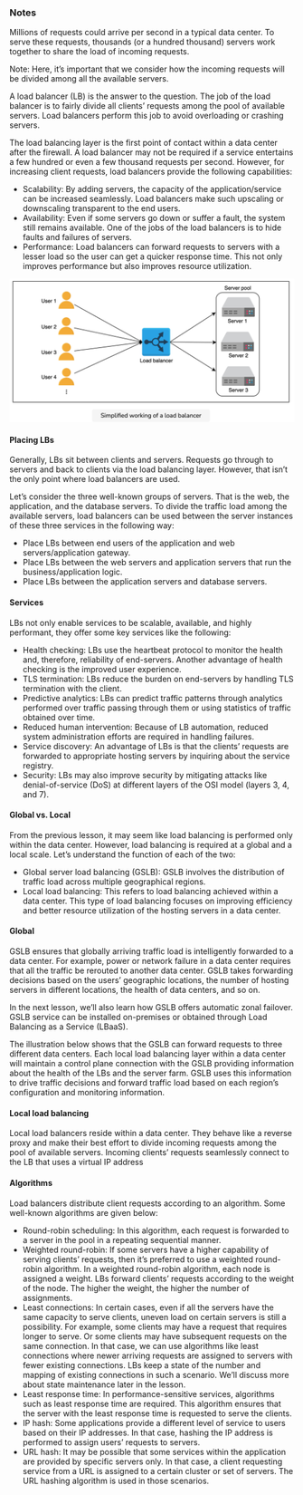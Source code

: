 ### Notes
Millions of requests could arrive per second in a typical data center. To serve these requests, thousands (or a hundred thousand) servers work together to share the load of incoming requests.

Note: Here, it’s important that we consider how the incoming requests will be divided among all the available servers.

A load balancer (LB) is the answer to the question. The job of the load balancer is to fairly divide all clients’ requests among the pool of available servers. Load balancers perform this job to avoid overloading or crashing servers.

The load balancing layer is the first point of contact within a data center after the firewall. A load balancer may not be required if a service entertains a few hundred or even a few thousand requests per second. However, for increasing client requests, load balancers provide the following capabilities:

* Scalability: By adding servers, the capacity of the application/service can be increased seamlessly. Load balancers make such upscaling or downscaling transparent to the end users.
* Availability: Even if some servers go down or suffer a fault, the system still remains available. One of the jobs of the load balancers is to hide faults and failures of servers.
* Performance: Load balancers can forward requests to servers with a lesser load so the user can get a quicker response time. This not only improves performance but also improves resource utilization.

<img src="load_balancer_simple.png" alt="drawing" width="700"/>

#### Placing LBs
Generally, LBs sit between clients and servers. Requests go through to servers and back to clients via the load balancing layer. However, that isn’t the only point where load balancers are used.

Let’s consider the three well-known groups of servers. That is the web, the application, and the database servers. To divide the traffic load among the available servers, load balancers can be used between the server instances of these three services in the following way:

* Place LBs between end users of the application and web servers/application gateway.
* Place LBs between the web servers and application servers that run the business/application logic.
* Place LBs between the application servers and database servers.

#### Services
LBs not only enable services to be scalable, available, and highly performant, they offer some key services like the following:

* Health checking: LBs use the heartbeat protocol to monitor the health and, therefore, reliability of end-servers. Another advantage of health checking is the improved user experience.
* TLS termination: LBs reduce the burden on end-servers by handling TLS termination with the client.
* Predictive analytics: LBs can predict traffic patterns through analytics performed over traffic passing through them or using statistics of traffic obtained over time.
* Reduced human intervention: Because of LB automation, reduced system administration efforts are required in handling failures.
* Service discovery: An advantage of LBs is that the clients’ requests are forwarded to appropriate hosting servers by inquiring about the service registry.
* Security: LBs may also improve security by mitigating attacks like denial-of-service (DoS) at different layers of the OSI model (layers 3, 4, and 7).


#### Global vs. Local
From the previous lesson, it may seem like load balancing is performed only within the data center. However, load balancing is required at a global and a local scale. Let’s understand the function of each of the two:

* Global server load balancing (GSLB): GSLB involves the distribution of traffic load across multiple geographical regions.
* Local load balancing: This refers to load balancing achieved within a data center. This type of load balancing focuses on improving efficiency and better resource utilization of the hosting servers in a data center.

#### Global
GSLB ensures that globally arriving traffic load is intelligently forwarded to a data center. For example, power or network failure in a data center requires that all the traffic be rerouted to another data center. GSLB takes forwarding decisions based on the users’ geographic locations, the number of hosting servers in different locations, the health of data centers, and so on.

In the next lesson, we’ll also learn how GSLB offers automatic zonal failover. GSLB service can be installed on-premises or obtained through Load Balancing as a Service (LBaaS).

The illustration below shows that the GSLB can forward requests to three different data centers. Each local load balancing layer within a data center will maintain a control plane connection with the GSLB providing information about the health of the LBs and the server farm. GSLB uses this information to drive traffic decisions and forward traffic load based on each region’s configuration and monitoring information.

#### Local load balancing
Local load balancers reside within a data center. They behave like a reverse proxy and make their best effort to divide incoming requests among the pool of available servers. Incoming clients’ requests seamlessly connect to the LB that uses a virtual IP address

#### Algorithms
Load balancers distribute client requests according to an algorithm. Some well-known algorithms are given below:

* Round-robin scheduling: In this algorithm, each request is forwarded to a server in the pool in a repeating sequential manner.
* Weighted round-robin: If some servers have a higher capability of serving clients’ requests, then it’s preferred to use a weighted round-robin algorithm. In a weighted round-robin algorithm, each node is assigned a weight. LBs forward clients’ requests according to the weight of the node. The higher the weight, the higher the number of assignments.
* Least connections: In certain cases, even if all the servers have the same capacity to serve clients, uneven load on certain servers is still a possibility. For example, some clients may have a request that requires longer to serve. Or some clients may have subsequent requests on the same connection. In that case, we can use algorithms like least connections where newer arriving requests are assigned to servers with fewer existing connections. LBs keep a state of the number and mapping of existing connections in such a scenario. We’ll discuss more about state maintenance later in the lesson.
* Least response time: In performance-sensitive services, algorithms such as least response time are required. This algorithm ensures that the server with the least response time is requested to serve the clients.
* IP hash: Some applications provide a different level of service to users based on their IP addresses. In that case, hashing the IP address is performed to assign users’ requests to servers.
* URL hash: It may be possible that some services within the application are provided by specific servers only. In that case, a client requesting service from a URL is assigned to a certain cluster or set of servers. The URL hashing algorithm is used in those scenarios.